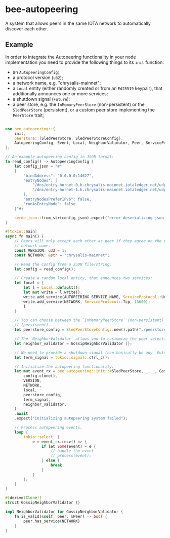 # bee-autopeering

A system that allows peers in the same IOTA network to automatically discover each other.

## Example

In order to integrate the Autopeering functionality in your node implementation you need to provide the following things to its `init` function:
* an `AutopeeringConfig`;
* a protocol version (`u32`);
* a network name, e.g. "chrysalis-mainnet";
* a `Local` entity (either randomly created or from an `Ed25519` keypair), that additionally announces one or more services;
* a shutdown signal (`Future`);
* a peer store, e.g. the `InMemoryPeerStore` (non-persistent) or the `SledPeerStore` (persistent), or a custom peer store implementing the `PeerStore` trait;

```rust

use bee_autopeering::{
    init,
    peerstore::{SledPeerStore, SledPeerStoreConfig},
    AutopeeringConfig, Event, Local, NeighborValidator, Peer, ServiceProtocol, AUTOPEERING_SERVICE_NAME,
};

// An example autopeering config in JSON format:
fn read_config() -> AutopeeringConfig {
    let config_json = r#"
    {
        "bindAddress": "0.0.0.0:14627",
        "entryNodes": [
            "/dns/entry-hornet-0.h.chrysalis-mainnet.iotaledger.net/udp/14626/autopeering/iotaPHdAn7eueBnXtikZMwhfPXaeGJGXDt4RBuLuGgb",
            "/dns/entry-hornet-1.h.chrysalis-mainnet.iotaledger.net/udp/14626/autopeering/iotaJJqMd5CQvv1A61coSQCYW9PNT1QKPs7xh2Qg5K2",
        ],
        "entryNodesPreferIPv6": false,
        "runAsEntryNode": false
    }"#;

    serde_json::from_str(config_json).expect("error deserializing json config")
}

#[tokio::main]
async fn main() {
    // Peers will only accept each other as peer if they agree on the protocol version and the
    // network name.
    const VERSION: u32 = 1;
    const NETWORK: &str = "chrysalis-mainnet";

    // Read the config from a JSON file/string.
    let config = read_config();

    // Create a random local entity, that announces two services:
    let local = {
        let l = Local::default();
        let mut write = l.write();
        write.add_service(AUTOPEERING_SERVICE_NAME, ServiceProtocol::Udp, config.bind_addr.port());
        write.add_service(NETWORK, ServiceProtocol::Tcp, 15600);
        l
    }

    // You can choose between the `InMemoryPeerStore` (non-persistent) and the `SledPeerStore` 
    // (persistent).
    let peerstore_config = SledPeerStoreConfig::new().path("./peerstore");

    // The `NeighborValidator` allows you to customize the peer selection.
    let neighbor_validator = GossipNeighborValidator {};

    // We need to provide a shutdown signal (can basically be any `Future`).
    let term_signal = tokio::signal::ctrl_c();

    // Initialize the autopeering functionality.
    let mut event_rx = bee_autopeering::init::<SledPeerStore, _, _, GossipNeighborValidator>(
        config.clone(),
        VERSION,
        NETWORK,
        local,
        peerstore_config,
        term_signal,
        neighbor_validator,
    )
    .await
    .expect("initializing autopeering system failed");

    // Process autopeering events.
    loop {
        tokio::select! {
            e = event_rx.recv() => {
                if let Some(event) = e {
                    // handle the event
                    // process(event);
                } else {
                    break;
                }
            }
        };
    }
}

#[derive(Clone)]
struct GossipNeighborValidator {}

impl NeighborValidator for GossipNeighborValidator {
    fn is_valid(&self, peer: &Peer) -> bool {
        peer.has_service(NETWORK)
    }
}

```
